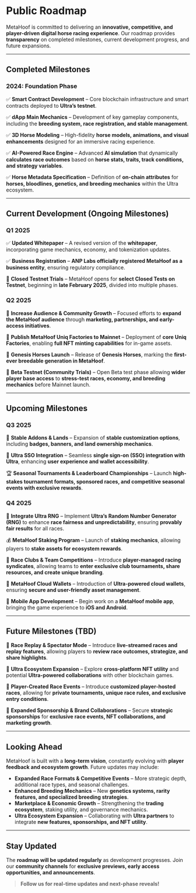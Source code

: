 # Public Roadmap

MetaHoof is committed to delivering an **innovative, competitive, and player-driven digital horse racing experience**.
Our roadmap provides **transparency** on completed milestones, current development progress, and future expansions.

---

## Completed Milestones

### 2024: Foundation Phase

✅ **Smart Contract Development** – Core blockchain infrastructure and smart contracts deployed to **Ultra’s testnet**.

✅ **dApp Main Mechanics** – Development of key gameplay components, including the **breeding system, race registration,
and stable management**.

✅ **3D Horse Modeling** – High-fidelity **horse models, animations, and visual enhancements** designed for an immersive
racing experience.

✅ **AI-Powered Race Engine** – Advanced **AI simulation** that dynamically **calculates race outcomes** based on **horse
stats, traits, track conditions, and strategy variables**.

✅ **Horse Metadata Specification** – Definition of **on-chain attributes** for **horses, bloodlines, genetics, and
breeding mechanics** within the Ultra ecosystem.

---

## Current Development (Ongoing Milestones)

### Q1 2025

✅ **Updated Whitepaper** – A revised version of the **whitepaper**, incorporating game mechanics, economy, and
tokenization updates.

✅ **Business Registration** – **ANP Labs officially registered MetaHoof as a business entity**, ensuring regulatory
compliance.

🔄 **Closed Testnet Trials** – MetaHoof opens for **select Closed Tests on Testnet**, beginning in **late February 2025**, divided into multiple phases.

### Q2 2025

🔄 **Increase Audience & Community Growth** – Focused efforts to **expand the MetaHoof audience** through **marketing,
partnerships, and early-access initiatives**.

🔄 **Publish MetaHoof Uniq Factories to Mainnet** – Deployment of **core Uniq Factories**, enabling **full NFT minting
capabilities** for in-game assets.

🔄 **Genesis Horses Launch** – Release of **Genesis Horses**, marking the **first-ever breedable generation in MetaHoof**.

🔄 **Beta Testnet (Community Trials)** – Open Beta test phase allowing **wider player base access** to **stress-test
races, economy, and breeding mechanics** before Mainnet launch.

---

## Upcoming Milestones

### Q3 2025

🚀 **Stable Addons & Lands** – Expansion of **stable customization options**, including **badges, banners, and land
ownership mechanics**.

🚀 **Ultra SSO Integration** – Seamless **single sign-on (SSO) integration with Ultra**, enhancing **user experience and
wallet accessibility**.

🏆 **Seasonal Tournaments & Leaderboard Championships** – Launch **high-stakes tournament formats, sponsored races, and
competitive seasonal events with exclusive rewards**.

### Q4 2025

🎲 **Integrate Ultra RNG** – Implement **Ultra’s Random Number Generator (RNG)** to enhance **race fairness and
unpredictability**, ensuring **provably fair results** for all races.

💰 **MetaHoof Staking Program** – Launch of **staking mechanics**, allowing players to **stake assets for ecosystem
rewards**.

🏇 **Race Clubs & Team Competitions** – Introduce **player-managed racing syndicates**, allowing teams to **enter
exclusive club tournaments, share resources, and create unique branding**.

📱 **MetaHoof Cloud Wallets** – Introduction of **Ultra-powered cloud wallets**, ensuring **secure
and user-friendly asset management**.

📱 **Mobile App Development** – Begin work on a **MetaHoof mobile app**, bringing the game experience to **iOS and
Android**.


---

## Future Milestones (TBD)

🎥 **Race Replay & Spectator Mode** – Introduce **live-streamed races and replay features**, allowing players to **review
race outcomes, strategize, and share highlights**.

🔗 **Ultra Ecosystem Expansion** – Explore **cross-platform NFT utility** and potential **Ultra-powered collaborations**
with other blockchain games.

🎯 **Player-Created Race Events** – Introduce **customized player-hosted races**, allowing for **private tournaments,
unique race rules, and exclusive entry conditions**.

📢 **Expanded Sponsorship & Brand Collaborations** – Secure **strategic sponsorships** for **exclusive race events, NFT
collaborations, and marketing growth**.

---

## Looking Ahead

MetaHoof is built with a **long-term vision**, constantly evolving with **player feedback and ecosystem growth**. Future
updates may include:

- **Expanded Race Formats & Competitive Events** – More strategic depth, additional race types, and seasonal challenges.
- **Enhanced Breeding Mechanics** – New **genetics systems, rarity features, and specialized breeding strategies**.
- **Marketplace & Economic Growth** – Strengthening the **trading ecosystem**, staking utility, and governance
  mechanics.
- **Ultra Ecosystem Expansion** – Collaborating with **Ultra partners** to integrate **new features, sponsorships, and
  NFT utility**.

---

## Stay Updated

The **roadmap will be updated regularly** as development progresses. Join our **community channels** for **exclusive
previews, early access opportunities, and announcements**.

> **Follow us for real-time updates and next-phase reveals!**